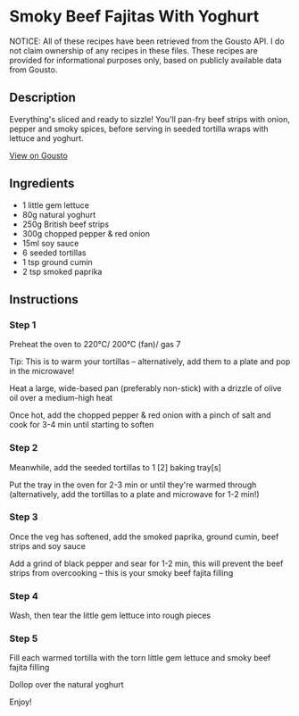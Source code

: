 # Smoky Beef Fajitas With Yoghurt

NOTICE: All of these recipes have been retrieved from the Gousto API. I do not claim ownership of any recipes in these files. These recipes are provided for informational purposes only, based on publicly available data from Gousto.

## Description

Everything's sliced and ready to sizzle! You'll pan-fry beef strips with onion, pepper and smoky spices, before serving in seeded tortilla wraps with lettuce and yoghurt.

[View on Gousto](https://www.gousto.co.uk/recipes/cookbook/smoky-beef-fajitas-with-yoghurt)

## Ingredients

- 1 little gem lettuce
- 80g natural yoghurt
- 250g British beef strips
- 300g chopped pepper & red onion
- 15ml soy sauce 
- 6 seeded tortillas
- 1 tsp ground cumin
- 2 tsp smoked paprika

## Instructions


### Step 1

Preheat the oven to 220°C/ 200°C (fan)/ gas 7

Tip: This is to warm your tortillas – alternatively, add them to a plate and pop in the microwave!

Heat a large, wide-based pan (preferably non-stick) with a drizzle of olive oil over a medium-high heat

Once hot, add the chopped pepper & red onion with a pinch of salt and cook for 3-4 min until starting to soften


### Step 2

Meanwhile, add the seeded tortillas to 1 <span class="text-danger">[2] </span>baking tray<span class="text-danger">[s]</span>

Put the tray in the oven for 2-3 min or until they're warmed through (alternatively, add the tortillas to a plate and microwave for 1-2 min!)


### Step 3

Once the veg has softened, add the smoked paprika, ground cumin, beef strips and soy sauce

Add a grind of black pepper and sear for 1-2 min, this will prevent the beef strips from overcooking – this is your smoky beef fajita filling


### Step 4

Wash, then tear the little gem lettuce into rough pieces

### Step 5

Fill each warmed tortilla with the torn little gem lettuce and smoky beef fajita filling

Dollop over the natural yoghurt

Enjoy!

